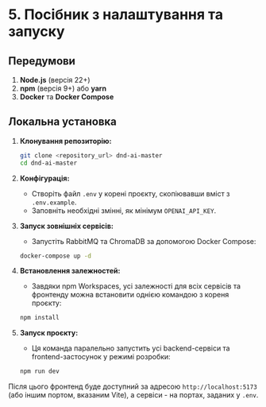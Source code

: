 # 5. Посібник з налаштування та запуску

## Передумови

1.  **Node.js** (версія 22+)
2.  **npm** (версія 9+) або **yarn**
3.  **Docker** та **Docker Compose**

## Локальна установка

1.  **Клонування репозиторію:**
    ```bash
    git clone <repository_url> dnd-ai-master
    cd dnd-ai-master
    ```

2.  **Конфігурація:**
    *   Створіть файл `.env` у корені проєкту, скопіювавши вміст з `.env.example`.
    *   Заповніть необхідні змінні, як мінімум `OPENAI_API_KEY`.

3.  **Запуск зовнішніх сервісів:**
    *   Запустіть RabbitMQ та ChromaDB за допомогою Docker Compose:
    ```bash
    docker-compose up -d
    ```

4.  **Встановлення залежностей:**
    *   Завдяки npm Workspaces, усі залежності для всіх сервісів та фронтенду можна встановити однією командою з кореня проєкту:
    ```bash
    npm install
    ```

5.  **Запуск проєкту:**
    *   Ця команда паралельно запустить усі backend-сервіси та frontend-застосунок у режимі розробки:
    ```bash
    npm run dev
    ```

Після цього фронтенд буде доступний за адресою `http://localhost:5173` (або іншим портом, вказаним Vite), а сервіси - на портах, заданих у `.env`.